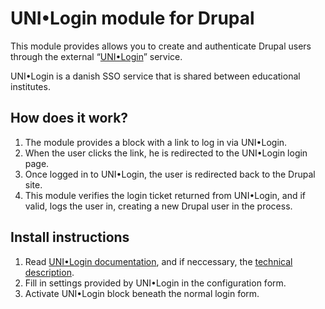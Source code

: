 UNI•Login module for Drupal
===========================

This module provides allows you to create and authenticate Drupal users
through the external “[UNI•Login][]” service.

UNI•Login is a danish SSO service that is shared between educational institutes.


How does it work?
-----------------

1.  The module provides a block with a link to log in via UNI•Login.
2.  When the user clicks the link, he is redirected to the UNI•Login
    login page.
3.  Once logged in to UNI•Login, the user is redirected back to the
    Drupal site.
4.  This module verifies the login ticket returned from UNI•Login, and
    if valid, logs the user in, creating a new Drupal user in the process.


Install instructions
--------------------

1.  Read [UNI•Login documentation][], and if neccessary,
    the [technical description][].
2.  Fill in settings provided by UNI•Login in the configuration form.
3.  Activate UNI•Login block beneath the normal login form.

[UNI•Login]: http://www.uni-c.dk/produkter/support/uddannelse/uni-login/index.html
[UNI•Login documentation]: http://www.uni-c.dk/produkter/infrastruktur/brugere-index.html
[technical description]: http://www.uni-c.dk/produkter/infrastruktur/uni-login/technicaldescriptionofuni-loginforwebbasedapplications.pdf
